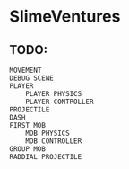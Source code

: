 # SlimeVentures
## TODO: 
	
	MOVEMENT
	DEBUG SCENE
	PLAYER
		PLAYER PHYSICS
		PLAYER CONTROLLER
	PROJECTILE
	DASH
	FIRST MOB
		MOB PHYSICS
		MOB CONTROLLER
	GROUP MOB
	RADDIAL PROJECTILE
	
	
